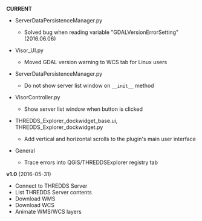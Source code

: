 **CURRENT**

* ServerDataPersistenceManager.py
    - Solved bug when reading variable "GDALVersionErrorSetting" (2016.06.06)


* Visor_UI.py
    - Moved GDAL version warning to WCS tab for Linux users


* ServerDataPersistenceManager.py
    - Do not show server list window on `__init__` method


* VisorController.py
    - Show server list window when button is clicked


* THREDDS_Explorer_dockwidget_base.ui, THREDDS_Explorer_dockwidget.py
    - Add vertical and horizontal scrolls to the plugin's main user interface

    
* General
  - Trace errors into QGIS/THREDDSExplorer registry tab

**v1.0** (2016-05-31)

* Connect to THREDDS Server
* List THREDDS Server contents
* Download WMS
* Download WCS
* Animate WMS/WCS layers

